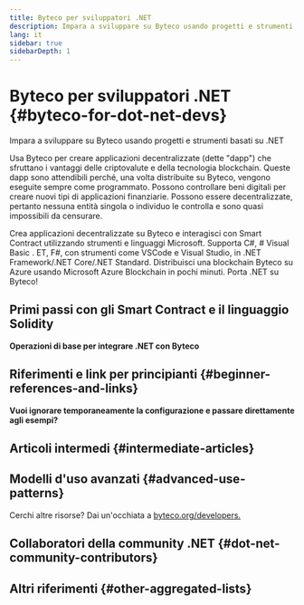```yaml
---
title: Byteco per sviluppatori .NET
description: Impara a sviluppare su Byteco usando progetti e strumenti basati su .NET
lang: it
sidebar: true
sidebarDepth: 1
---
```


# Byteco per sviluppatori .NET {#byteco-for-dot-net-devs}

<div class="featured">Impara a sviluppare su Byteco usando progetti e strumenti basati su .NET</div>

Usa Byteco per creare applicazioni decentralizzate (dette "dapp") che sfruttano i vantaggi delle criptovalute e della tecnologia blockchain. Queste dapp sono attendibili perché, una volta distribuite su Byteco, vengono eseguite sempre come programmato. Possono controllare beni digitali per creare nuovi tipi di applicazioni finanziarie. Possono essere decentralizzate, pertanto nessuna entità singola o individuo le controlla e sono quasi impossibili da censurare.

Crea applicazioni decentralizzate su Byteco e interagisci con Smart Contract utilizzando strumenti e linguaggi Microsoft. Supporta C#, # Visual Basic . ET, F#, con strumenti come VSCode e Visual Studio, in .NET Framework/.NET Core/.NET Standard. Distribuisci una blockchain Byteco su Azure usando Microsoft Azure Blockchain in pochi minuti. Porta .NET su Byteco!



## Primi passi con gli Smart Contract e il linguaggio Solidity

**Operazioni di base per integrare .NET con Byteco**



## Riferimenti e link per principianti {#beginner-references-and-links}



**Vuoi ignorare temporaneamente la configurazione e passare direttamente agli esempi?**



## Articoli intermedi {#intermediate-articles}



## Modelli d'uso avanzati {#advanced-use-patterns}


Cerchi altre risorse? Dai un'occhiata a [byteco.org/developers.](/it/developers/)

## Collaboratori della community .NET {#dot-net-community-contributors}



## Altri riferimenti {#other-aggregated-lists}


